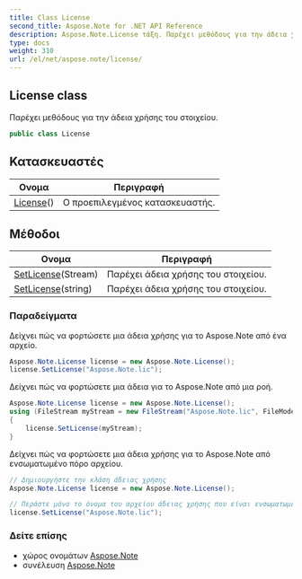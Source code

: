 ```yaml
---
title: Class License
second_title: Aspose.Note for .NET API Reference
description: Aspose.Note.License τάξη. Παρέχει μεθόδους για την άδεια χρήσης του στοιχείου.
type: docs
weight: 310
url: /el/net/aspose.note/license/
---
```

## License class

Παρέχει μεθόδους για την άδεια χρήσης του στοιχείου.

```csharp
public class License
```

## Κατασκευαστές

| Ονομα | Περιγραφή |
| --- | --- |
| [License](license/)() | Ο προεπιλεγμένος κατασκευαστής. |

## Μέθοδοι

| Ονομα | Περιγραφή |
| --- | --- |
| [SetLicense](../../aspose.note/license/setlicense/#setlicense)(Stream) | Παρέχει άδεια χρήσης του στοιχείου. |
| [SetLicense](../../aspose.note/license/setlicense/#setlicense_1)(string) | Παρέχει άδεια χρήσης του στοιχείου. |

### Παραδείγματα

Δείχνει πώς να φορτώσετε μια άδεια χρήσης για το Aspose.Note από ένα αρχείο.

```csharp
Aspose.Note.License license = new Aspose.Note.License();
license.SetLicense("Aspose.Note.lic");
```

Δείχνει πώς να φορτώσετε μια άδεια για το Aspose.Note από μια ροή.

```csharp
Aspose.Note.License license = new Aspose.Note.License();
using (FileStream myStream = new FileStream("Aspose.Note.lic", FileMode.Open))
{
    license.SetLicense(myStream);
}
```

Δείχνει πώς να φορτώσετε μια άδεια χρήσης για το Aspose.Note από ενσωματωμένο πόρο αρχείου.

```csharp
// Δημιουργήστε την κλάση άδειας χρήσης
Aspose.Note.License license = new Aspose.Note.License();

// Περάστε μόνο το όνομα του αρχείου άδειας χρήσης που είναι ενσωματωμένο στη συγκρότηση
license.SetLicense("Aspose.Note.lic");
```

### Δείτε επίσης

* χώρος ονομάτων [Aspose.Note](../../aspose.note/)
* συνέλευση [Aspose.Note](../../)


